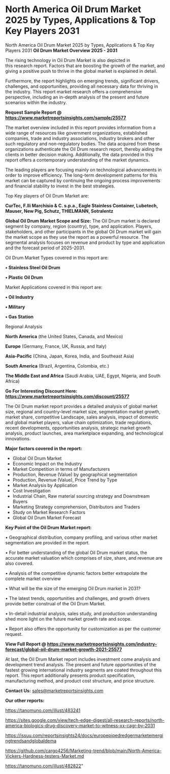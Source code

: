 # North America Oil Drum Market 2025 by Types, Applications & Top Key Players 2031
 North America Oil Drum Market 2025 by Types, Applications & Top Key Players 2031
<Strong> Oil Drum Market Overview 2025 - 2031</strong>

The rising technology in Oil Drum Market is also depicted in this research report. Factors that are boosting the growth of the market, and giving a positive push to thrive in the global market is explained in detail.

Furthermore, the report highlights on emerging trends, significant drivers, challenges, and opportunities, providing all necessary data for thriving in the industry. This report market research offers a comprehensive perspective, including an in-depth analysis of the present and future scenarios within the industry.

<strong>Request Sample Report @ <a href=https://www.marketreportsinsights.com/sample/25577>https://www.marketreportsinsights.com/sample/25577</a></strong>

The market overview included in this report provides information from a wide range of resources like government organizations, established companies, trade and industry associations, industry brokers and other such regulatory and non-regulatory bodies. The data acquired from these organizations authenticate the Oil Drum research report, thereby aiding the clients in better decision making. Additionally, the data provided in this report offers a contemporary understanding of the market dynamics.

The leading players are focusing mainly on technological advancements in order to improve efficiency. The long-term development patterns for this market can be captured by continuing the ongoing process improvements and financial stability to invest in the best strategies.

Top Key players of Oil Drum Market are:

<strong>CurTec, F.lli Marchisio & C. s.p.a., Eagle Stainless Container, Lubetech, Mauser, New Pig, Schutz, THIELMANN, Sotralentz</strong>

<strong><b>Global Oil Drum Market Scope and Size:</b></strong>
The Oil Drum market is declared segment by company, region (country), type, and application. Players, stakeholders, and other participants in the global Oil Drum market will gain the market scope as they use the report as a powerful resource. The segmental analysis focuses on revenue and product by type and application and the forecast period of 2025-2031.

Oil Drum Market Types covered in this report are:

<strong>• Stainless Steel Oil Drum

• Plastic Oil Drum</strong>

Market Applications covered in this report are:

<strong>• Oil Industry

• Military

• Gas Station</strong> 

Regional Analysis

<strong>North America</strong> (the United States, Canada, and Mexico)

<strong>Europe</strong> (Germany, France, UK, Russia, and Italy)

<strong>Asia-Pacific</strong> (China, Japan, Korea, India, and Southeast Asia)

<strong>South America</strong> (Brazil, Argentina, Colombia, etc.)

<strong>The Middle East and Africa</strong> (Saudi Arabia, UAE, Egypt, Nigeria, and South Africa)

<strong>Go For Interesting Discount Here: <a href=https://www.marketreportsinsights.com/discount/25577>https://www.marketreportsinsights.com/discount/25577</a></strong>

The Oil Drum market report provides a detailed analysis of global market size, regional and country-level market size, segmentation market growth, market share, competitive Landscape, sales analysis, impact of domestic and global market players, value chain optimization, trade regulations, recent developments, opportunities analysis, strategic market growth analysis, product launches, area marketplace expanding, and technological innovations.

<strong><b>Major factors covered in the report:</b></strong>
<ul>
  <li>Global Oil Drum Market </li>
  <li>Economic Impact on the Industry</li>
  <li>Market Competition in terms of Manufacturers</li>
  <li>Production, Revenue (Value) by geographical segmentation</li>
  <li>Production, Revenue (Value), Price Trend by Type</li>
  <li>Market Analysis by Application</li>
  <li>Cost Investigation</li>
  <li>Industrial Chain, Raw material sourcing strategy and Downstream Buyers</li>
  <li>Marketing Strategy comprehension, Distributors and Traders</li>
  <li>Study on Market Research Factors</li>
  <li>Global Oil Drum Market Forecast</li>
</ul>

<strong><b>Key Point of the Oil Drum Market report:</b></strong>

• Geographical distribution, company profiling, and various other market segmentation are provided in the report.

• For better understanding of the global Oil Drum market status, the accurate market valuation which comprises of size, share, and revenue are also covered.

• Analysis of the competitive dynamic factors better extrapolate the complete market overview

• What will be the size of the emerging Oil Drum market in 2031?

• The latest trends, opportunities and challenges, and growth drivers provide better construal of the Oil Drum Market.

• In-detail industrial analysis, sales study, and production understanding shed more light on the future market growth rate and scope.

• Report also offers the opportunity for customization as per the customer request.

<strong><b>View Full Report @ <a href=https://www.marketreportsinsights.com/industry-forecast/global-oil-drum-market-growth-2021-25577>https://www.marketreportsinsights.com/industry-forecast/global-oil-drum-market-growth-2021-25577</a></b></strong>


At last, the Oil Drum Market report includes investment come analysis and development trend analysis. The present and future opportunities of the fastest growing international industry segments are coated throughout this report. This report additionally presents product specification, manufacturing method, and product cost structure, and price structure.

<strong>Contact Us:</strong>
sales@marketreportsinsights.com

<strong>Our other reports:</strong>

<a href=https://tanomuno.com/illust/483241>https://tanomuno.com/illust/483241</a>

<a href=https://sites.google.com/view/tech-edge-digest/all-research-reports/north-america-biologics-drug-discovery-market-to-witness-xx-cagr-by-2031>https://sites.google.com/view/tech-edge-digest/all-research-reports/north-america-biologics-drug-discovery-market-to-witness-xx-cagr-by-2031</a>

<a href=https://issuu.com/reportsinsights24/docs/europepipedredgermarketemergingtrendsandglobaldema>https://issuu.com/reportsinsights24/docs/europepipedredgermarketemergingtrendsandglobaldema</a>

<a href=https://github.com/cargo4256/Marketing-trend/blob/main/North-America-Vickers-Hardness-testers-Market.md>https://github.com/cargo4256/Marketing-trend/blob/main/North-America-Vickers-Hardness-testers-Market.md</a>

<a href=https://tanomuno.com/illust/482822>https://tanomuno.com/illust/482822</a>"
